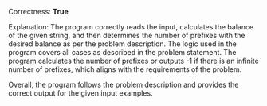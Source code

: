 Correctness: **True**

Explanation: 
The program correctly reads the input, calculates the balance of the given string, and then determines the number of prefixes with the desired balance as per the problem description. The logic used in the program covers all cases as described in the problem statement. The program calculates the number of prefixes or outputs -1 if there is an infinite number of prefixes, which aligns with the requirements of the problem. 

Overall, the program follows the problem description and provides the correct output for the given input examples.